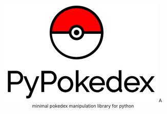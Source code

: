 <p align='center'>
    <img src='assets/logo.png'/>
    A minimal pokedex manipulation library for python
</p>